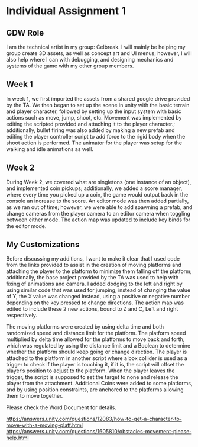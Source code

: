 # Individual Assignment 1

## GDW Role
I am the technical artist in my group: Celbreak. I will mainly be helping my group create 3D assets, as well as concept art and UI menus; however, I will also help where I can with debugging, and designing mechanics and systems of the game with my other group members.

## Week 1
In week 1, we first imported the assets from a shared google drive provided by the TA. We then began to set up the scene in unity with the basic terrain and player character, followed by setting up the input system with basic actions such as move, jump, shoot, etc. Movement was implemented by editing the scripted provided and attaching it to the player character.; additionally, bullet firing was also added by making a new prefab and editing the player controller script to add force to the rigid body when the shoot action is performed. The animator for the player was setup for the walking and idle animations as well.

## Week 2
During Week 2, we covered what are singletons (one instance of an object), and implemented coin pickups; additionally, we added a score manager, where every time you picked up a coin, the game would output back in the console an increase to the score. An editor mode was then added partially, as we ran out of time; however, we were able to add spawning a prefab, and change cameras from the player camera to an editor camera when toggling between either mode. The action map was updated to include key binds for the editor mode.

## My Customizations
Before discussing my additions, I want to make it clear that I used code from the links provided to assist in the creation of moving platforms and attaching the player to the platform to minimize them falling off the platform; additionally, the base project provided by the TA was used to help with fixing of animations and camera.
I added dodging to the left and right by using similar code that was used for jumping, instead of changing the value of Y, the X value was changed instead, using a positive or negative number depending on the key pressed to change directions. The action map was edited to include these 2 new actions, bound to Z and C, Left and right respectively. 

The moving platforms were created by using delta time and both randomized speed and distance limit for the platform. The platform speed multiplied by delta time allowed for the platforms to move back and forth, which was regulated by using the distance limit and a Boolean to determine whether the platform should keep going or change direction. The player is attached to the platform in another script where a box collider is used as a trigger to check if the player is touching it, if it is, the script will offset the player’s position to adjust to the platform. When the player leaves the trigger, the script is supposed to set the target to none and release the player from the attachment.
Additional Coins were added to some platforms, and by using position constraints, are anchored to the platforms allowing them to move together.

Please check the Word Document for details.

https://answers.unity.com/questions/12083/how-to-get-a-character-to-move-with-a-moving-platf.html
https://answers.unity.com/questions/1605810/obstacles-movement-please-help.html

